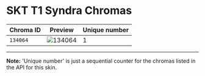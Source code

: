 # SKT T1 Syndra Chromas

| Chroma ID | Preview | Unique number |
|---|---|---|
| `134064` | ![134064](https://raw.communitydragon.org/latest/plugins/rcp-be-lol-game-data/global/default/v1/champion-chroma-images/134/134064.png) | 1 |

---

**Note:** 'Unique number' is just a sequential counter for the chromas listed in the API for this skin.